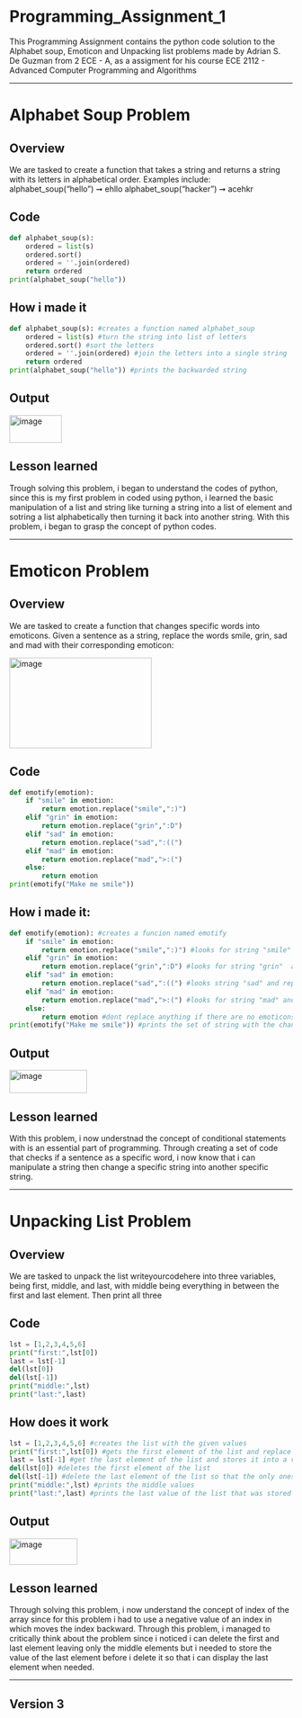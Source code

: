 # Programming_Assignment_1
This Programming Assignment contains the python code solution to the Alphabet soup, Emoticon and Unpacking list problems made by Adrian S. De Guzman from 2 ECE - A, as a assigment for his course ECE 2112 - Advanced Computer Programming and Algorithms
___
# Alphabet Soup Problem

## Overview
We are tasked to create a function that takes a string and returns a string with its letters
in alphabetical order.
Examples include: alphabet_soup(“hello”) ➞ ehllo
                  alphabet_soup(“hacker”) ➞ acehkr
## Code
```python
def alphabet_soup(s):
    ordered = list(s) 
    ordered.sort() 
    ordered = ''.join(ordered) 
    return ordered
print(alphabet_soup("hello"))
```
## How i made it
```python
def alphabet_soup(s): #creates a function named alphabet_soup
    ordered = list(s) #turn the string into list of letters
    ordered.sort() #sort the letters
    ordered = ''.join(ordered) #join the letters into a single string
    return ordered
print(alphabet_soup("hello")) #prints the backwarded string
```
## Output
<img width="93" height="49" alt="image" src="https://github.com/user-attachments/assets/9ec28b90-d799-41c6-99f0-c6ecfbbd0492" />

## Lesson learned
Trough solving this problem, i began to understand the codes of python, since this is my first problem in coded using python, i learned the basic manipulation of a list and string like turning a string into a list of element and sotring a list alphabetically then turning it back into another string. With this problem, i began to grasp the concept of python codes.

___
# Emoticon Problem

## Overview
We are tasked to create a function that changes specific words into emoticons. Given a sentence
as a string, replace the words smile, grin, sad and mad with their corresponding emoticon:

<img width="253" height="161" alt="image" src="https://github.com/user-attachments/assets/b14c0a16-b9b0-457b-91b1-8a3c7158ee9c" />

## Code
```python
def emotify(emotion): 
    if "smile" in emotion: 
        return emotion.replace("smile",":)") 
    elif "grin" in emotion:
        return emotion.replace("grin",":D")
    elif "sad" in emotion:
        return emotion.replace("sad",":((") 
    elif "mad" in emotion:
        return emotion.replace("mad",">:(")
    else:
        return emotion 
print(emotify("Make me smile")) 
```
## How i made it:
```python
def emotify(emotion): #creates a funcion named emotify
    if "smile" in emotion: 
        return emotion.replace("smile",":)") #looks for string "smile" and replaces it
    elif "grin" in emotion:
        return emotion.replace("grin",":D") #looks for string "grin"  and replaces it
    elif "sad" in emotion:
        return emotion.replace("sad",":((") #looks string "sad" and replaces it
    elif "mad" in emotion:
        return emotion.replace("mad",">:(") #looks for string "mad" and replaces it
    else:
        return emotion #dont replace anything if there are no emoticons
print(emotify("Make me smile")) #prints the set of string with the changed value of the specific string
```
## Output
<img width="138" height="41" alt="image" src="https://github.com/user-attachments/assets/c205b52d-e533-49b9-8d1c-747fc886f28d" />

## Lesson learned
With this problem, i now understnad the concept of conditional statements with is an essential part of programming. Through creating a set of code that checks if a sentence as a specific word, i now know that i can manipulate a string then change a specific string into another specific string. 

___
# Unpacking List Problem

## Overview
We are tasked to unpack the list writeyourcodehere into three variables, being first,
middle, and last, with middle being everything in between the first and last element. Then print all three

## Code
```python
lst = [1,2,3,4,5,6]
print("first:",lst[0]) 
last = lst[-1] 
del(lst[0])
del(lst[-1]) 
print("middle:",lst)
print("last:",last)
```
## How does it work
```python
lst = [1,2,3,4,5,6] #creates the list with the given values
print("first:",lst[0]) #gets the first element of the list and replace
last = lst[-1] #get the last element of the list and stores it into a variable for later uses
del(lst[0]) #deletes the first element of the list
del(lst[-1]) #delete the last element of the list so that the only ones left is the middle list
print("middle:",lst) #prints the middle values
print("last:",last) #prints the last value of the list that was stored in a variable earlier
```
## Output
<img width="121" height="47" alt="image" src="https://github.com/user-attachments/assets/36c53a4b-2ebf-4452-9257-d929ad38d76d" />

## Lesson learned
Through solving this problem, i now understand the concept of index of the array since for this problem i had to use a negative value of an index in which moves the index backward. Through this problem, i managed to critically think about the problem since i noticed i can delete the first and last element leaving only the middle elements but i needed to store the value of the last element before i delete it so that i can display the last element when needed.
___
## Version 3
